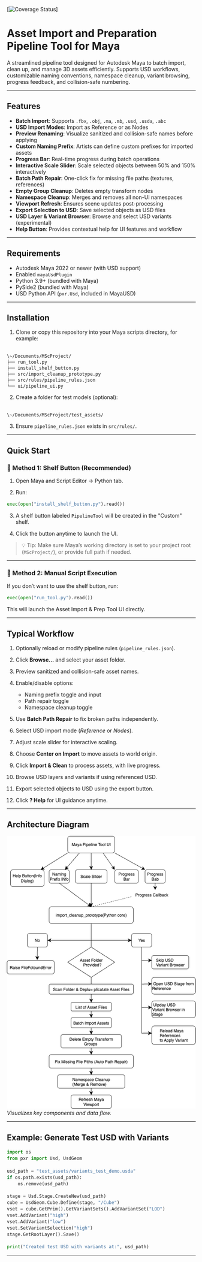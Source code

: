 
[![Coverage Status](https://img.shields.io/badge/coverage-83%25-green)]

# Asset Import and Preparation Pipeline Tool for Maya

A streamlined pipeline tool designed for Autodesk Maya to batch import, clean up, and manage 3D assets efficiently. Supports USD workflows, customizable naming conventions, namespace cleanup, variant browsing, progress feedback, and collision-safe numbering.

---

## Features

- **Batch Import**: Supports `.fbx`, `.obj`, `.ma`, `.mb`, `.usd`, `.usda`, `.abc`
- **USD Import Modes**: Import as Reference or as Nodes
- **Preview Renaming**: Visualize sanitized and collision-safe names before applying
- **Custom Naming Prefix**: Artists can define custom prefixes for imported assets
- **Progress Bar**: Real-time progress during batch operations
- **Interactive Scale Slider**: Scale selected objects between 50% and 150% interactively
- **Batch Path Repair**: One-click fix for missing file paths (textures, references)
- **Empty Group Cleanup**: Deletes empty transform nodes
- **Namespace Cleanup**: Merges and removes all non-UI namespaces
- **Viewport Refresh**: Ensures scene updates post-processing
- **Export Selection to USD**: Save selected objects as USD files
- **USD Layer & Variant Browser**: Browse and select USD variants (experimental)
- **Help Button**: Provides contextual help for UI features and workflow

---

## Requirements

- Autodesk Maya 2022 or newer (with USD support)
- Enabled `mayaUsdPlugin`
- Python 3.9+ (bundled with Maya)
- PySide2 (bundled with Maya)
- USD Python API (`pxr.Usd`, included in MayaUSD)

---

## Installation

1. Clone or copy this repository into your Maya scripts directory, for example:

```

\~/Documents/MScProject/
├── run_tool.py
├── install_shelf_button.py
├── src/import_cleanup_prototype.py
├── src/rules/pipeline_rules.json
└── ui/pipeline_ui.py

```

2. Create a folder for test models (optional):

```

\~/Documents/MScProject/test_assets/

````

3. Ensure `pipeline_rules.json` exists in `src/rules/`.

---

## Quick Start

### 🔹 Method 1: Shelf Button (Recommended)

1. Open Maya and Script Editor → Python tab.

2. Run:

```python
exec(open("install_shelf_button.py").read())
````

3. A shelf button labeled `PipelineTool` will be created in the "Custom" shelf.

4. Click the button anytime to launch the UI.

> 💡 Tip: Make sure Maya’s working directory is set to your project root (`MScProject/`), or provide full path if needed.

---

### 🔹 Method 2: Manual Script Execution

If you don’t want to use the shelf button, run:

```python
exec(open("run_tool.py").read())
```

This will launch the Asset Import & Prep Tool UI directly.

---

## Typical Workflow

1. Optionally reload or modify pipeline rules (`pipeline_rules.json`).
2. Click **Browse...** and select your asset folder.
3. Preview sanitized and collision-safe asset names.
4. Enable/disable options:

   * Naming prefix toggle and input
   * Path repair toggle
   * Namespace cleanup toggle
5. Use **Batch Path Repair** to fix broken paths independently.
6. Select USD import mode (*Reference* or *Nodes*).
7. Adjust scale slider for interactive scaling.
8. Choose **Center on Import** to move assets to world origin.
9. Click **Import & Clean** to process assets, with live progress.
10. Browse USD layers and variants if using referenced USD.
11. Export selected objects to USD using the export button.
12. Click **? Help** for UI guidance anytime.

---

## Architecture Diagram

![Architecture Diagram](docs/architecture_diagram.png)
*Visualizes key components and data flow.*

---

## Example: Generate Test USD with Variants

```python
import os
from pxr import Usd, UsdGeom

usd_path = "test_assets/variants_test_demo.usda"
if os.path.exists(usd_path):
    os.remove(usd_path)

stage = Usd.Stage.CreateNew(usd_path)
cube = UsdGeom.Cube.Define(stage, "/Cube")
vset = cube.GetPrim().GetVariantSets().AddVariantSet("LOD")
vset.AddVariant("high")
vset.AddVariant("low")
vset.SetVariantSelection("high")
stage.GetRootLayer().Save()

print("Created test USD with variants at:", usd_path)
```

---
